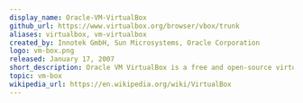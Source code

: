 ```yaml
---
display_name: Oracle-VM-VirtualBox
github_url: https://www.virtualbox.org/browser/vbox/trunk
aliases: virtualbox, vm-virtualbox
created_by: Innotek GmbH, Sun Microsystems, Oracle Corporation
logo: vm-box.png
released: January 17, 2007
short_description: Oracle VM VirtualBox is a free and open-source virtualization software package for x86 and AMD64/Intel64-based computers.
topic: vm-box
wikipedia_url: https://en.wikipedia.org/wiki/VirtualBox
---
```

